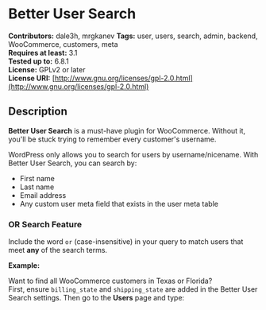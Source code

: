 # Better User Search

**Contributors:** dale3h, mrgkanev 
**Tags:** user, users, search, admin, backend, WooCommerce, customers, meta  
**Requires at least:** 3.1  
**Tested up to:** 6.8.1  
**License:** GPLv2 or later  
**License URI:** [http://www.gnu.org/licenses/gpl-2.0.html](http://www.gnu.org/licenses/gpl-2.0.html)

## Description

**Better User Search** is a must-have plugin for WooCommerce. Without it, you'll be stuck trying to remember every customer's username.

WordPress only allows you to search for users by username/nicename. With Better User Search, you can search by:

- First name  
- Last name  
- Email address  
- Any custom user meta field that exists in the user meta table

### OR Search Feature

Include the word `or` (case-insensitive) in your query to match users that meet **any** of the search terms.

**Example:**

Want to find all WooCommerce customers in Texas or Florida?  
First, ensure `billing_state` and `shipping_state` are added in the Better User Search settings. Then go to the **Users** page and type:
